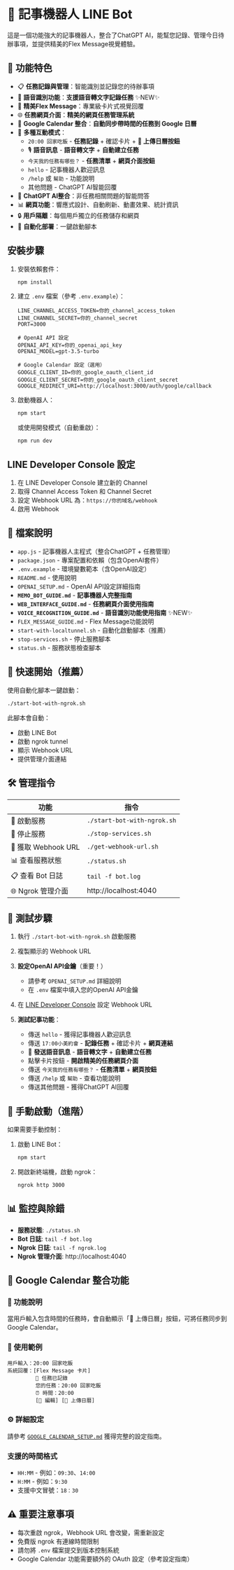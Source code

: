 # 📝 記事機器人 LINE Bot

這是一個功能強大的記事機器人，整合了ChatGPT AI，能幫您記錄、管理今日待辦事項，並提供精美的Flex Message視覺體驗。

## 🌟 功能特色

- 📋 **任務記錄與管理**：智能識別並記錄您的待辦事項
- 🎤 **語音識別功能**：**支援語音轉文字記錄任務** ✨NEW✨
- 📱 **精美Flex Message**：專業級卡片式視覺回覆
- 🌐 **任務網頁介面**：**精美的網頁任務管理系統**
- 📅 **Google Calendar 整合**：**自動同步帶時間的任務到 Google 日曆**
- 🔧 **多種互動模式**：
  - `20:00 回家吃飯` - **任務記錄** + 確認卡片 + **📅 上傳日曆按鈕**
  - 🎙️ **語音訊息** - **語音轉文字** + **自動建立任務**
  - `今天我的任務有哪些？` - **任務清單** + **網頁介面按鈕**
  - `hello` - 記事機器人歡迎訊息
  - `/help` 或 `幫助` - 功能說明
  - 其他問題 - ChatGPT AI智能回覆
- 🧠 **ChatGPT AI整合**：非任務相關問題的智能問答
- 📊 **網頁功能**：響應式設計、自動刷新、動畫效果、統計資訊
- 🔒 **用戶隔離**：每個用戶獨立的任務儲存和網頁
- 🚀 **自動化部署**：一鍵啟動腳本

## 安裝步驟

1. 安裝依賴套件：
   ```bash
   npm install
   ```

2. 建立 `.env` 檔案（參考 `.env.example`）：
   ```env
   LINE_CHANNEL_ACCESS_TOKEN=你的_channel_access_token
   LINE_CHANNEL_SECRET=你的_channel_secret
   PORT=3000
   
   # OpenAI API 設定
   OPENAI_API_KEY=你的_openai_api_key
   OPENAI_MODEL=gpt-3.5-turbo
   
   # Google Calendar 設定（選用）
   GOOGLE_CLIENT_ID=你的_google_oauth_client_id
   GOOGLE_CLIENT_SECRET=你的_google_oauth_client_secret
   GOOGLE_REDIRECT_URI=http://localhost:3000/auth/google/callback
   ```

3. 啟動機器人：
   ```bash
   npm start
   ```

   或使用開發模式（自動重啟）：
   ```bash
   npm run dev
   ```

## LINE Developer Console 設定

1. 在 LINE Developer Console 建立新的 Channel
2. 取得 Channel Access Token 和 Channel Secret
3. 設定 Webhook URL 為：`https://你的域名/webhook`
4. 啟用 Webhook

## 📁 檔案說明

- `app.js` - 記事機器人主程式（整合ChatGPT + 任務管理）
- `package.json` - 專案配置和依賴（包含OpenAI套件）
- `.env.example` - 環境變數範本（含OpenAI設定）
- `README.md` - 使用說明
- `OPENAI_SETUP.md` - OpenAI API設定詳細指南
- **`MEMO_BOT_GUIDE.md`** - **記事機器人完整指南**
- **`WEB_INTERFACE_GUIDE.md`** - **任務網頁介面使用指南**
- **`VOICE_RECOGNITION_GUIDE.md`** - **語音識別功能使用指南** ✨NEW✨
- `FLEX_MESSAGE_GUIDE.md` - Flex Message功能說明
- `start-with-localtunnel.sh` - 自動化啟動腳本（推薦）
- `stop-services.sh` - 停止服務腳本
- `status.sh` - 服務狀態檢查腳本

## 🚀 快速開始（推薦）

使用自動化腳本一鍵啟動：

```bash
./start-bot-with-ngrok.sh
```

此腳本會自動：
- 啟動 LINE Bot
- 啟動 ngrok tunnel
- 顯示 Webhook URL
- 提供管理介面連結

## 🛠️ 管理指令

| 功能 | 指令 |
|------|------|
| 🚀 啟動服務 | `./start-bot-with-ngrok.sh` |
| 🛑 停止服務 | `./stop-services.sh` |
| 🔗 獲取 Webhook URL | `./get-webhook-url.sh` |
| 📊 查看服務狀態 | `./status.sh` |
| 📋 查看 Bot 日誌 | `tail -f bot.log` |
| 🌐 Ngrok 管理介面 | http://localhost:4040 |

## 📱 測試步驟

1. 執行 `./start-bot-with-ngrok.sh` 啟動服務
2. 複製顯示的 Webhook URL
3. **設定OpenAI API金鑰**（重要！）
   - 請參考 `OPENAI_SETUP.md` 詳細說明
   - 在 `.env` 檔案中填入您的OpenAI API金鑰

4. 在 [LINE Developer Console](https://developers.line.biz/console/) 設定 Webhook URL

5. **測試記事功能**：
   - 傳送 `hello` - 獲得記事機器人歡迎訊息
   - 傳送 `17:00小美約會` - **記錄任務** + 確認卡片 + **網頁連結**
   - 🎤 **發送語音訊息** - **語音轉文字** + **自動建立任務**
   - 點擊卡片按鈕 - **開啟精美的任務網頁介面**
   - 傳送 `今天我的任務有哪些？` - **任務清單** + **網頁按鈕**
   - 傳送 `/help` 或 `幫助` - 查看功能說明  
   - 傳送其他問題 - 獲得ChatGPT AI回覆

## 🔧 手動啟動（進階）

如果需要手動控制：

1. 啟動 LINE Bot：
   ```bash
   npm start
   ```

2. 開啟新終端機，啟動 ngrok：
   ```bash
   ngrok http 3000
   ```

## 📊 監控與除錯

- **服務狀態**: `./status.sh`
- **Bot 日誌**: `tail -f bot.log`
- **Ngrok 日誌**: `tail -f ngrok.log`
- **Ngrok 管理介面**: http://localhost:4040

## 📅 Google Calendar 整合功能

### 🎯 功能說明
當用戶輸入包含時間的任務時，會自動顯示「📅 上傳日曆」按鈕，可將任務同步到 Google Calendar。

### 📝 使用範例
```
用戶輸入：20:00 回家吃飯
系統回覆：[Flex Message 卡片]
         📝 任務已記錄
         您的任務：20:00 回家吃飯
         ⏰ 時間：20:00
         [📝 編輯] [📅 上傳日曆]
```

### ⚙️ 詳細設定
請參考 [`GOOGLE_CALENDAR_SETUP.md`](./GOOGLE_CALENDAR_SETUP.md) 獲得完整的設定指南。

### 支援的時間格式
- `HH:MM` - 例如：`09:30`、`14:00`
- `H:MM` - 例如：`9:30`
- 支援中文冒號：`18：30`

## ⚠️ 重要注意事項

- 每次重啟 ngrok，Webhook URL 會改變，需重新設定
- 免費版 ngrok 有連線時間限制
- 請勿將 `.env` 檔案提交到版本控制系統
- Google Calendar 功能需要額外的 OAuth 設定（參考設定指南）